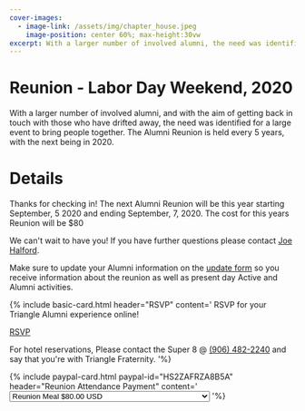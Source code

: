 ```yaml
---
cover-images:
  - image-link: /assets/img/chapter_house.jpeg
    image-position: center 60%; max-height:30vw
excerpt: With a larger number of involved alumni, the need was identified for a large event to bring people together.
---
```


# Reunion - Labor Day Weekend, 2020

With a larger number of involved alumni, and with the aim of getting back in touch with those who have drifted away, the need was identified for a large event to bring people together. The Alumni Reunion is held every 5 years, with the next being in 2020.

# Details
Thanks for checking in! The next Alumni Reunion will be this year starting September, 5 2020 and ending September, 7, 2020. The cost for this years Reunion will be $80

We can't wait to have you! If you have further questions please contact [Joe Halford](mailto:jahalfor@mtu.edu).

Make sure to update your Alumni information on the [update form](http://infoupdate.mtutriangle.org/) so you receive information about the reunion as well as present day Active and Alumni activities.

<!-- bottom cards -->
<div class="row mt-5 mx-4">
  <div class="col-lg-2"></div>
  <div class="col-lg-4 mb-5">
    {% include basic-card.html header="RSVP" content='
RSVP for your Triangle Alumni experience online!

<a class="btn btn-primary" href="https://docs.google.com/forms/d/e/1FAIpQLSdc5Vq5DLgxYUN6tRiyIpdxGjdQehnMxfZCH73_F6tQG6llHg/viewform" role="button">RSVP</a>

For hotel reservations, Please contact the Super 8  @ [(906) 482-2240](tel:19064822240) and say that you\'re with Triangle Fraternity.
    '%}
  </div>
  <div class="col-lg-4 mb-5">
  {% include paypal-card.html paypal-id="HS2ZAFRZA8B5A" header="Reunion Attendance Payment" content='
<input type="hidden" name="on0" value="Payment Options">
<select name="os0">
  <option value="Reunion Meal">Reunion Meal $80.00 USD</option>
  <option value="Reunion Meal with Commemorative T-Shirt">Reunion Meal with Commemorative T-Shirt $95.00 USD</option>
  <option value="Commemorative T-Shirt">Commemorative T-Shirt $15.00 USD</option>
</select>
  '%}
  </div>
  <div class="col-lg-2"></div>
</div>

